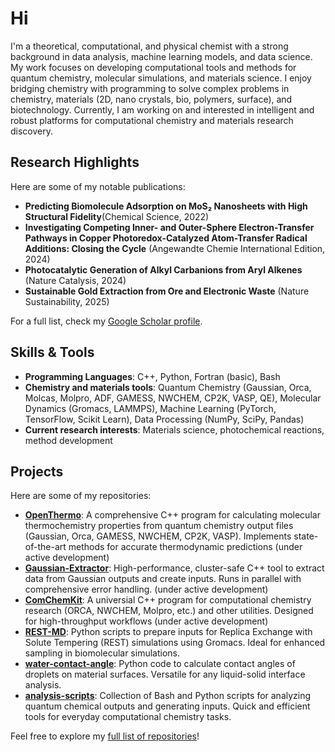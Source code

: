 # Hi

I'm a theoretical, computational, and physical chemist with a strong background in data analysis, machine learning models, and data science. My work focuses on developing computational tools and methods for quantum chemistry, molecular simulations, and materials science. I enjoy bridging chemistry with programming to solve complex problems in chemistry, materials (2D, nano crystals, bio, polymers, surface), and biotechnology. Currently, I am working on and interested in intelligent and robust platforms for computational chemistry and materials research discovery. 

## Research Highlights

Here are some of my notable publications:

- **Predicting Biomolecule Adsorption on MoS₂ Nanosheets with High Structural Fidelity**(Chemical Science, 2022)
- **Investigating Competing Inner- and Outer-Sphere Electron-Transfer Pathways in Copper Photoredox-Catalyzed Atom-Transfer Radical Additions: Closing the Cycle** (Angewandte Chemie International Edition, 2024)
- **Photocatalytic Generation of Alkyl Carbanions from Aryl Alkenes** (Nature Catalysis, 2024)
- **Sustainable Gold Extraction from Ore and Electronic Waste** (Nature Sustainability, 2025)

For a full list, check my [Google Scholar profile](https://scholar.google.com/citations?user=yC7hLR0AAAAJ&hl=en).

## Skills & Tools

- **Programming Languages**: C++, Python, Fortran (basic), Bash
- **Chemistry and materials tools**: Quantum Chemistry (Gaussian, Orca, Molcas, Molpro, ADF, GAMESS, NWCHEM, CP2K, VASP, QE), Molecular Dynamics (Gromacs, LAMMPS), Machine Learning (PyTorch, TensorFlow, Scikit Learn), Data Processing (NumPy, SciPy, Pandas)
- **Current research interests**: Materials science, photochemical reactions, method development

## Projects

Here are some of my repositories:

- **[OpenThermo](https://github.com/lenhanpham/OpenThermo)**: A comprehensive C++ program for calculating molecular thermochemistry properties from quantum chemistry output files (Gaussian, Orca, GAMESS, NWCHEM, CP2K, VASP). Implements state-of-the-art methods for accurate thermodynamic predictions (under active development) 
- **[Gaussian-Extractor](https://github.com/lenhanpham/gaussian-extractor)**: High-performance, cluster-safe C++ tool to extract data from Gaussian outputs and create inputs. Runs in parallel with comprehensive error handling. (under active development)  
- **[ComChemKit](https://github.com/lenhanpham/ComChemKit)**: A universial C++ program for computational chemistry research (ORCA, NWCHEM, Molpro, etc.) and other utilities. Designed for high-throughput workflows (under active development)
- **[REST-MD](https://github.com/lenhanpham/REST-MD)**: Python scripts to prepare inputs for Replica Exchange with Solute Tempering (REST) simulations using Gromacs. Ideal for enhanced sampling in biomolecular simulations.
- **[water-contact-angle](https://github.com/lenhanpham/water-contact-angle)**: Python code to calculate contact angles of droplets on material surfaces. Versatile for any liquid-solid interface analysis.
- **[analysis-scripts](https://github.com/lenhanpham/analysis-scripts)**: Collection of Bash and Python scripts for analyzing quantum chemical outputs and generating inputs. Quick and efficient tools for everyday computational chemistry tasks. 

Feel free to explore my [full list of repositories](https://github.com/lenhanpham?tab=repositories)!
